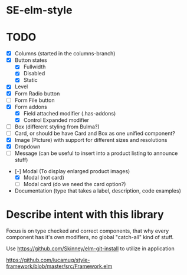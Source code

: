 # SE-elm-style

# TODO

 - [x] Columns (started in the columns-branch)
 - [x] Button states
    - [x] Fullwidth
    - [x] Disabled
    - [x] Static
 - [x] Level
 - [x] Form Radio button
 - [ ] Form File button
 - [x] Form addons
    - [x] Field attached modifier (.has-addons)
    - [x] Control Expanded modifier
 - [ ] Box (different styling from Bulma?)
 - [ ] Card, or should be have Card and Box as one unified component?
 - [x] Image (Picture) with support for different sizes and resolutions
 - [x] Dropdown
 - [ ] Message (can be useful to insert into a product listing to announce stuff)
 - [-] Modal (To display enlarged product images)
    - [x] Modal (not card)
    - [ ] Modal card (do we need the card option?)
 - Documentation (type that takes a label, description, code examples)

# Describe intent with this library

Focus is on type checked and correct components, that why every component has it's own modifiers, no global "catch-all" kind of stuff.

Use https://github.com/Skinney/elm-git-install to utilize in application

https://github.com/lucamug/style-framework/blob/master/src/Framework.elm